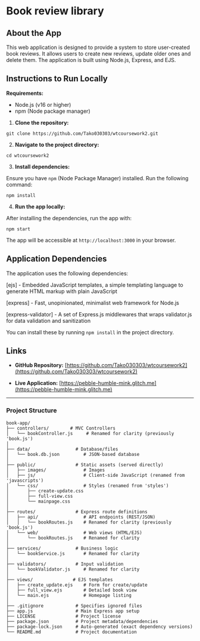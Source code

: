 # Book review library

## About the App


This web application is designed to provide a system to store user-created book reviews. It allows users to create new reviews, update older ones and delete them. The application is built using Node.js, Express, and EJS. 


## Instructions to Run Locally

**Requirements:**

- Node.js (v16 or higher)
- npm (Node package manager)

1. **Clone the repository:**

```
git clone https://github.com/Tako030303/wtcoursework2.git
```

2. **Navigate to the project directory:**

```
cd wtcoursework2
```

3. **Install dependencies:**

Ensure you have `npm` (Node Package Manager) installed. Run the following command:

```
npm install
```

4. **Run the app locally:**

After installing the dependencies, run the app with:

```
npm start
```

The app will be accessible at `http://localhost:3000` in your browser.  

## Application Dependencies

The application uses the following dependencies:

[ejs] - Embedded JavaScript templates, a simple templating language to generate HTML markup with plain JavaScript

[express] - Fast, unopinionated, minimalist web framework for Node.js

[express-validator] - A set of Express.js middlewares that wraps validator.js for data validation and sanitization


You can install these by running `npm install` in the project directory.

  

## Links

  

- **GitHub Repository:** [https://github.com/Tako030303/wtcoursework2](https://github.com/Tako030303/wtcoursework2)

- **Live Application:** [https://pebble-humble-mink.glitch.me](https://pebble-humble-mink.glitch.me)

  

---

  

### Project Structure

```
book-app/
├── controllers/        # MVC Controllers
│   └── bookController.js     # Renamed for clarity (previously 'book.js')
│
├── data/                 # Database/files
│   └── book.db.json         # JSON-based database
│
├── public/               # Static assets (served directly)
│   ├── images/              # Images
│   ├── js/                  # Client-side JavaScript (renamed from 'javascripts')
│   └── css/                 # Styles (renamed from 'styles')
│       ├── create-update.css
│       ├── full-view.css
│       └── mainpage.css
│
├── routes/               # Express route definitions
│   ├── api/                 # API endpoints (REST/JSON)
│   │   └── bookRoutes.js    # Renamed for clarity (previously 'book.js')
│   └── web/                 # Web views (HTML/EJS)
│       └── bookRoutes.js    # Renamed for clarity
│
├── services/             # Business logic
│   └── bookService.js       # Renamed for clarity
│
├── validators/           # Input validation
│   └── bookValidator.js     # Renamed for clarity
│
├── views/               # EJS templates
│   ├── create_update.ejs    # Form for create/update
│   ├── full_view.ejs        # Detailed book view
│   └── main.ejs             # Homepage listing
│
├── .gitignore            # Specifies ignored files
├── app.js                # Main Express app setup
├── LICENSE               # Project license
├── package.json          # Project metadata/dependencies
├── package-lock.json     # Auto-generated (exact dependency versions)
└── README.md             # Project documentation
```